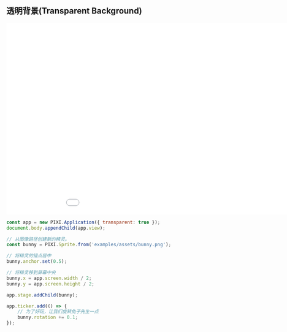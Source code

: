 **透明背景(Transparent Background)**
---

<iframe id="container" src="/example/transparent-background.html" style="width: 1000px;height: 500px;border:0"></iframe>

```js
const app = new PIXI.Application({ transparent: true });
document.body.appendChild(app.view);

// 从图像路径创建新的精灵。
const bunny = PIXI.Sprite.from('examples/assets/bunny.png');

// 将精灵的锚点居中
bunny.anchor.set(0.5);

// 将精灵移到屏幕中央
bunny.x = app.screen.width / 2;
bunny.y = app.screen.height / 2;

app.stage.addChild(bunny);

app.ticker.add(() => {
    // 为了好玩，让我们旋转兔子先生一点
    bunny.rotation += 0.1;
});
```